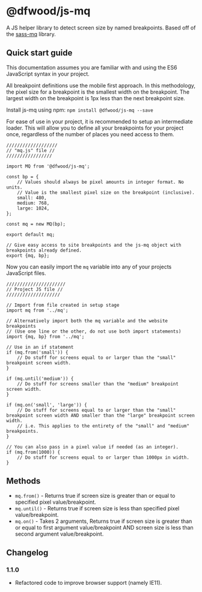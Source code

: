 # @dfwood/js-mq

A JS helper library to detect screen size by named breakpoints. Based off of the [sass-mq](https://www.npmjs.com/package/sass-mq) library.

## Quick start guide
This documentation assumes you are familiar with and using the ES6 JavaScript syntax in your project.

All breakpoint definitions use the mobile first approach. In this methodology, the pixel size for a breakpoint is the smallest width on the breakpoint. The largest width on the breakpoint is 1px less than the next breakpoint size.

Install js-mq using npm:
`npm install @dfwood/js-mq --save`

For ease of use in your project, it is recommended to setup an intermediate loader. This will allow you to define all your breakpoints for your project once, regardless of the number of places you need access to them.
```ecmascript 6
///////////////////
// "mq.js" file //
/////////////////

import MQ from '@dfwood/js-mq';

const bp = {
    // Values should always be pixel amounts in integer format. No units.
    // Value is the smallest pixel size on the breakpoint (inclusive).
    small: 480,
    medium: 768,
    large: 1024,
};

const mq = new MQ(bp);

export default mq;

// Give easy access to site breakpoints and the js-mq object with breakpoints already defined.
export {mq, bp};
```

Now you can easily import the `mq` variable into any of your projects JavaScript files.
```ecmascript 6
//////////////////////
// Project JS file //
////////////////////

// Import from file created in setup stage
import mq from '../mq';

// Alternatively import both the mq variable and the website breakpoints
// (Use one line or the other, do not use both import statements)
import {mq, bp} from '../mq';

// Use in an if statement
if (mq.from('small')) {
    // Do stuff for screens equal to or larger than the "small" breakpoint screen width.
}

if (mq.until('medium')) {
    // Do stuff for screens smaller than the "medium" breakpoint screen width.
}

if (mq.on('small', 'large')) {
    // Do stuff for screens equal to or larger than the "small" breakpoint screen width AND smaller than the "large" breakpoint screen width.
    // i.e. This applies to the entirety of the "small" and "medium" breakpoints.
}

// You can also pass in a pixel value if needed (as an integer).
if (mq.from(1000)) {
    // Do stuff for screens equal to or larger than 1000px in width.
}
```

## Methods
* `mq.from()` - Returns true if screen size is greater than or equal to specified pixel value/breakpoint.
* `mq.until()` - Returns true if screen size is less than specified pixel value/breakpoint.
* `mq.on()` - Takes 2 arguments, Returns true if screen size is greater than or equal to first argument value/breakpoint AND screen size is less than second argument value/breakpoint.

## Changelog
### 1.1.0
* Refactored code to improve browser support (namely IE11). 
